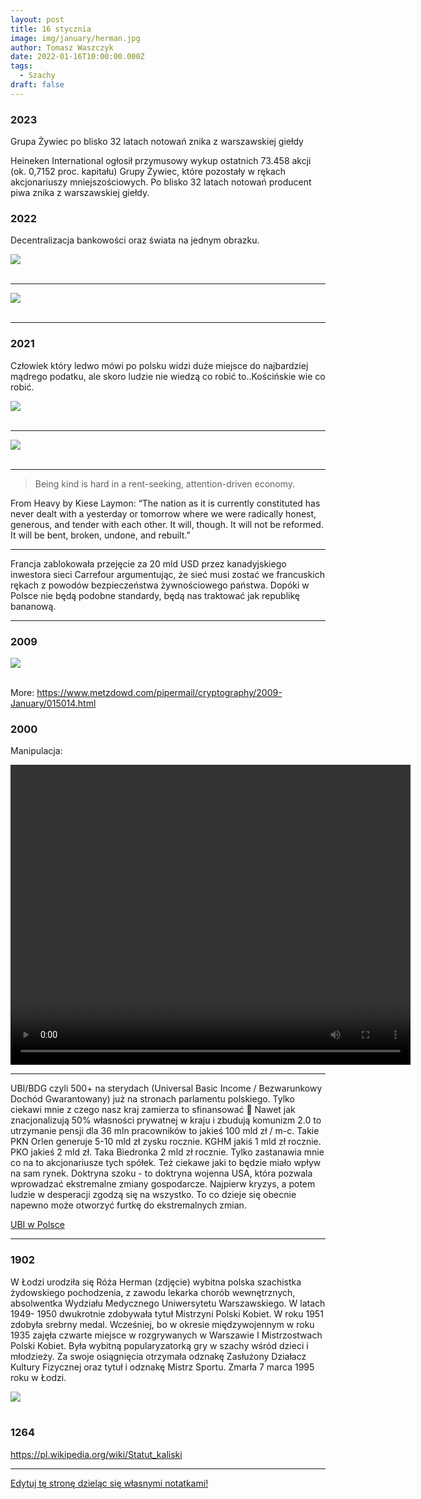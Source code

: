 ```yaml
---
layout: post
title: 16 stycznia
image: img/january/herman.jpg
author: Tomasz Waszczyk
date: 2022-01-16T10:00:00.000Z
tags:
  - Szachy
draft: false
---
```


### 2023

Grupa Żywiec po blisko 32 latach notowań znika z warszawskiej giełdy

Heineken International ogłosił przymusowy wykup ostatnich 73.458 akcji (ok. 0,7152 proc. kapitału) Grupy Żywiec, które pozostały w rękach akcjonariuszy mniejszościowych. Po blisko 32 latach notowań producent piwa znika z warszawskiej giełdy.

### 2022

Decentralizacja bankowości oraz świata na jednym obrazku.

<img src="./img/january/decentralizacja.jpg"><br><br>

---

<img src="./img/january/kredytyrpp.jpg"><br><br>

---

### 2021

Człowiek który ledwo mówi po polsku widzi duże miejsce do najbardziej mądrego podatku, ale skoro ludzie nie wiedzą co robić to..Kościńskie wie co robić.

<img src="./img/january/koscinski.jpeg"><br><br>

---

<img src="./img/january/zdziczeniepolityczne.jpeg"><br><br>

---

> Being kind is hard in a rent-seeking, attention-driven economy.

From Heavy by Kiese Laymon: “The nation as it is currently constituted has never dealt with a yesterday or tomorrow where we were radically honest, generous, and tender with each other. It will, though. It will not be reformed. It will be bent, broken, undone, and rebuilt.”

---

Francja zablokowała przejęcie za 20 mld USD przez kanadyjskiego inwestora sieci Carrefour argumentując, że sieć musi zostać we francuskich rękach z powodów bezpieczeństwa żywnościowego państwa. Dopóki w Polsce nie będą podobne standardy, będą nas traktować jak republikę bananową.

---

### 2009

<img src="./img/january/bitcoin01.png"><br><br>

More: https://www.metzdowd.com/pipermail/cryptography/2009-January/015014.html

### 2000

Manipulacja:

<video width="640" height="480" controls>
  <source src="./movies/january/janowski.mp4" type="video/mp4">
Your browser does not support the video tag.
</video>

---

UBI/BDG czyli 500+ na sterydach (Universal Basic Income / Bezwarunkowy Dochód Gwarantowany) już na stronach parlamentu polskiego. Tylko ciekawi mnie z czego nasz kraj zamierza to sfinansować 🧐
Nawet jak znacjonalizują 50% własności prywatnej w kraju i zbudują komunizm 2.0 to utrzymanie pensji dla 36 mln pracowników to jakieś 100 mld zł / m-c. 
Takie PKN Orlen generuje 5-10 mld zł zysku rocznie. KGHM jakiś 1 mld zł rocznie. PKO jakieś 2 mld zł. Taka Biedronka 2 mld zł rocznie. Tylko zastanawia mnie co na to akcjonariusze tych spółek. Też ciekawe jaki to będzie miało wpływ na sam rynek.
Doktryna szoku - to doktryna wojenna USA, która pozwala wprowadzać ekstremalne zmiany gospodarcze. Najpierw kryzys, a potem ludzie w desperacji zgodzą się na wszystko.
To co dzieje się obecnie napewno może otworzyć furtkę do ekstremalnych zmian.

<a href="./documents/january/ubi-polska.pdf" target="_blank">UBI w Polsce</a>

---

### 1902

W Łodzi urodziła się Róża Herman (zdjęcie) wybitna polska szachistka żydowskiego pochodzenia, z zawodu lekarka chorób wewnętrznych, absolwentka Wydziału Medycznego Uniwersytetu Warszawskiego.
W latach 1949- 1950 dwukrotnie zdobywała tytuł Mistrzyni Polski Kobiet. W roku 1951 zdobyła srebrny medal. Wcześniej, bo w okresie międzywojennym w roku 1935 zajęła czwarte miejsce w rozgrywanych w Warszawie I Mistrzostwach Polski Kobiet. Była wybitną popularyzatorką gry w szachy wśród dzieci i młodzieży. Za swoje osiągnięcia otrzymała odznakę Zasłużony Działacz Kultury Fizycznej oraz tytuł i odznakę Mistrz Sportu.
Zmarła 7 marca 1995 roku w Łodzi.

<img src="./img/january/herman.jpg"/><br><br>

### 1264

https://pl.wikipedia.org/wiki/Statut_kaliski

---

<a href="https://github.com/TomaszWaszczyk/historia.waszczyk.com/edit/master/src/content/january-16.md" target="_blank">Edytuj tę stronę dzieląc się własnymi notatkami!</a>
